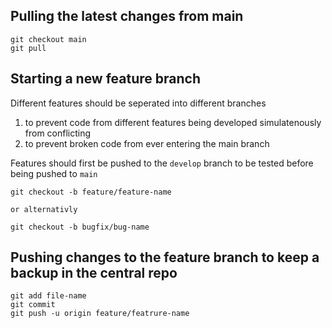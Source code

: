 ## Pulling the latest changes from main

```
git checkout main
git pull
```

## Starting a new feature branch

Different features should be seperated into different branches

1. to prevent code from different features being developed simulatenously from conflicting
2. to prevent broken code from ever entering the main branch

Features should first be pushed to the `develop` branch to be tested before being pushed to `main`

```
git checkout -b feature/feature-name

or alternativly

git checkout -b bugfix/bug-name
```

## Pushing changes to the feature branch to keep a backup in the central repo

```
git add file-name
git commit
git push -u origin feature/featrure-name
```
